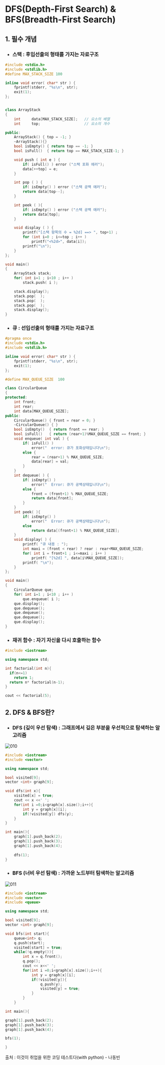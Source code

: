 # DFS(Depth-First Search) & BFS(Breadth-First Search)
## 1. 필수 개념
- ### 스택 : 후입선출의 형태를 가지는 자료구조

```cpp
#include <stdio.h>
#include <stdlib.h>
#define MAX_STACK_SIZE 100

inline void error( char* str ) {
	fprintf(stderr, "%s\n", str);
	exit(1);
};


class ArrayStack
{
	int		data[MAX_STACK_SIZE];	// 요소의 배열
	int		top;					// 요소의 개수

public:
	ArrayStack() { top = -1; }
	~ArrayStack(){}				
	bool isEmpty() { return top == -1; }
	bool isFull()  { return top == MAX_STACK_SIZE-1; }

	void push ( int e ) {
		if( isFull() ) error ("스택 포화 에러");
		data[++top] = e;
	}

	int pop ( ) {	
		if( isEmpty() ) error ("스택 공백 에러");
		return data[top--];
	}

	int peek ( ){
		if( isEmpty() ) error ("스택 공백 에러");
		return data[top];
	}

	void display ( ) {
		printf("[스택 항목의 수 = %2d] ==> ", top+1) ;
		for (int i=0 ; i<=top ; i++ )
			printf("<%2d>", data[i]);
		printf("\n");
	}
};

void main()
{
	ArrayStack stack;
	for( int i=1 ; i<10 ; i++ )
		stack.push( i );

	stack.display();
	stack.pop(  );
	stack.pop(  );
	stack.pop(  );
	stack.display();
}
```

- ### 큐 : 선입선출의 형태를 가지는 자료구조

```cpp
#pragma once
#include <stdio.h>
#include <stdlib.h>

inline void error( char* str ) {
	fprintf(stderr, "%s\n", str);
	exit(1);
};

#define MAX_QUEUE_SIZE	100

class CircularQueue
{
protected:
	int	front;			
	int	rear;			
	int	data[MAX_QUEUE_SIZE];
public:
	CircularQueue()	{ front = rear = 0; }
	~CircularQueue() { }
	bool isEmpty()	{ return front == rear; }
	bool isFull()	{ return (rear+1)%MAX_QUEUE_SIZE == front; }
	void enqueue( int val ) {
		if( isFull() )
			error("  error: 큐가 포화상태입니다\n");
		else {
			rear = (rear+1) % MAX_QUEUE_SIZE;
			data[rear] = val;
		}
	}
	int dequeue( ) {	
		if( isEmpty() )
			error("  Error: 큐가 공백상태입니다\n");
		else {
			front = (front+1) % MAX_QUEUE_SIZE;
			return data[front];
		}
	}
	int peek( ){	
		if( isEmpty() )
			error("  Error: 큐가 공백상태입니다\n");
		else 
			return data[(front+1) % MAX_QUEUE_SIZE];
	}
	void display( ) {	
		printf( "큐 내용 : ");
		int maxi = (front < rear) ? rear : rear+MAX_QUEUE_SIZE;
		for( int i = front+1 ; i<=maxi ; i++ )
			printf( "[%2d] ", data[i%MAX_QUEUE_SIZE]);
		printf( "\n");
	}
};

void main()
{
	CircularQueue que;
	for( int i=1 ; i<10 ; i++ )
	    que.enqueue( i );
	que.display();
	que.dequeue();
	que.dequeue();
	que.dequeue();
	que.display();
}
```
- ### 재귀 함수 :  자기 자신을 다시 호출하는 함수

```cpp
#include <iostream>

using namespace std;

int factorial(int n){
  if(n<=1)
    return 1;
  return n* factorial(n-1);
}

cout << factorial(5);
```

## 2. DFS & BFS란?
- ### DFS (깊이 우선 탐색) : 그래프에서 깊은 부분을 우선적으로 탐색하는 알고리즘

![010](https://user-images.githubusercontent.com/71044190/152720722-0f827b5e-1979-4096-ac30-f2699ae6d014.png)

```cpp
#include <iostream>
#include <vector>

using namespace std;

bool visited[9];
vector <int> graph[9];

void dfs(int x){
	visited[x] = true;
	cout << x <<' ';
	for(int i =0;i<graph[x].size();i++){
		int y = graph[x][i];
		if(!visited[y]) dfs(y);
	}
}

int main(){
	graph[1].push_back(2);
	graph[1].push_back(3);
	graph[1].push_back(4);
	
	dfs(1);
}
```

- ### BFS (너비 우선 탐색) : 가까운 노드부터 탐색하는 알고리즘


![011](https://user-images.githubusercontent.com/71044190/152720732-8d32347e-ac48-4fd0-b92f-c3bb3cc595c5.png)

```cpp
#include <iostream>
#include <vector>
#include <queue>

using namespace std;

bool visited[9];
vector <int> graph[9];

void bfs(int start){
	queue<int> q;
	q.push(start);
	visited[start] = true;
	while(!q.empty()){
		int x = q.front();
		q.pop();
		cout << x<<' ';
		for(int i =0;i<graph[x].size();i++){
			int y = graph[x][i];
			if(!visited[y]){
				q.push(y);
				visited[y] = true;
			}
		}
	}

int main(){

graph[1].push_back(2);
graph[1].push_back(3);
graph[1].push_back(4);

bfs(1);

}

```

출처 : 이것이 취업을 위한 코딩 테스트다(with python) - 나동빈

